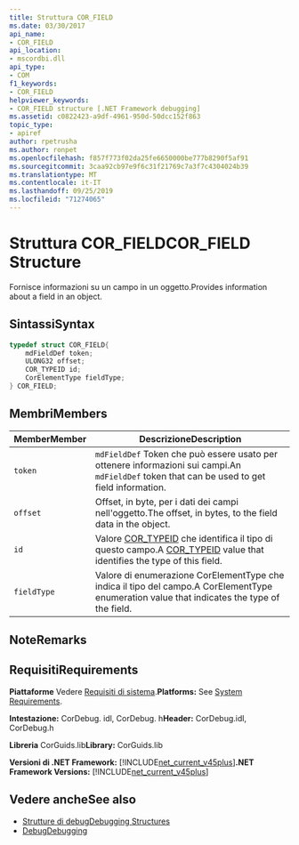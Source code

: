 ```yaml
---
title: Struttura COR_FIELD
ms.date: 03/30/2017
api_name:
- COR_FIELD
api_location:
- mscordbi.dll
api_type:
- COM
f1_keywords:
- COR_FIELD
helpviewer_keywords:
- COR_FIELD structure [.NET Framework debugging]
ms.assetid: c0822423-a9df-4961-950d-50dcc152f863
topic_type:
- apiref
author: rpetrusha
ms.author: ronpet
ms.openlocfilehash: f857f773f02da25fe6650000be777b8290f5af91
ms.sourcegitcommit: 3caa92cb97e9f6c31f21769c7a3f7c4304024b39
ms.translationtype: MT
ms.contentlocale: it-IT
ms.lasthandoff: 09/25/2019
ms.locfileid: "71274065"
---
```

# <a name="cor_field-structure"></a><span data-ttu-id="1c0e3-102">Struttura COR_FIELD</span><span class="sxs-lookup"><span data-stu-id="1c0e3-102">COR_FIELD Structure</span></span>
<span data-ttu-id="1c0e3-103">Fornisce informazioni su un campo in un oggetto.</span><span class="sxs-lookup"><span data-stu-id="1c0e3-103">Provides information about a field in an object.</span></span>  
  
## <a name="syntax"></a><span data-ttu-id="1c0e3-104">Sintassi</span><span class="sxs-lookup"><span data-stu-id="1c0e3-104">Syntax</span></span>  
  
```cpp  
typedef struct COR_FIELD{  
    mdFieldDef token;  
    ULONG32 offset;  
    COR_TYPEID id;  
    CorElementType fieldType;  
} COR_FIELD;  
```  
  
## <a name="members"></a><span data-ttu-id="1c0e3-105">Membri</span><span class="sxs-lookup"><span data-stu-id="1c0e3-105">Members</span></span>  
  
|<span data-ttu-id="1c0e3-106">Member</span><span class="sxs-lookup"><span data-stu-id="1c0e3-106">Member</span></span>|<span data-ttu-id="1c0e3-107">Descrizione</span><span class="sxs-lookup"><span data-stu-id="1c0e3-107">Description</span></span>|  
|------------|-----------------|  
|`token`|<span data-ttu-id="1c0e3-108">`mdFieldDef` Token che può essere usato per ottenere informazioni sui campi.</span><span class="sxs-lookup"><span data-stu-id="1c0e3-108">An `mdFieldDef` token that can be used to get field information.</span></span>|  
|`offset`|<span data-ttu-id="1c0e3-109">Offset, in byte, per i dati dei campi nell'oggetto.</span><span class="sxs-lookup"><span data-stu-id="1c0e3-109">The offset, in bytes, to the field data in the object.</span></span>|  
|`id`|<span data-ttu-id="1c0e3-110">Valore [COR_TYPEID](cor-typeid-structure.md) che identifica il tipo di questo campo.</span><span class="sxs-lookup"><span data-stu-id="1c0e3-110">A [COR_TYPEID](cor-typeid-structure.md) value that identifies the type of this field.</span></span>|  
|`fieldType`|<span data-ttu-id="1c0e3-111">Valore di enumerazione CorElementType che indica il tipo del campo.</span><span class="sxs-lookup"><span data-stu-id="1c0e3-111">A CorElementType enumeration value that indicates the type of the field.</span></span>|  
  
## <a name="remarks"></a><span data-ttu-id="1c0e3-112">Note</span><span class="sxs-lookup"><span data-stu-id="1c0e3-112">Remarks</span></span>  
  
## <a name="requirements"></a><span data-ttu-id="1c0e3-113">Requisiti</span><span class="sxs-lookup"><span data-stu-id="1c0e3-113">Requirements</span></span>  
 <span data-ttu-id="1c0e3-114">**Piattaforme** Vedere [Requisiti di sistema](../../get-started/system-requirements.md).</span><span class="sxs-lookup"><span data-stu-id="1c0e3-114">**Platforms:** See [System Requirements](../../get-started/system-requirements.md).</span></span>  
  
 <span data-ttu-id="1c0e3-115">**Intestazione:** CorDebug. idl, CorDebug. h</span><span class="sxs-lookup"><span data-stu-id="1c0e3-115">**Header:** CorDebug.idl, CorDebug.h</span></span>  
  
 <span data-ttu-id="1c0e3-116">**Libreria** CorGuids.lib</span><span class="sxs-lookup"><span data-stu-id="1c0e3-116">**Library:** CorGuids.lib</span></span>  
  
 <span data-ttu-id="1c0e3-117">**Versioni di .NET Framework:** [!INCLUDE[net_current_v45plus](../../../../includes/net-current-v45plus-md.md)]</span><span class="sxs-lookup"><span data-stu-id="1c0e3-117">**.NET Framework Versions:** [!INCLUDE[net_current_v45plus](../../../../includes/net-current-v45plus-md.md)]</span></span>  
  
## <a name="see-also"></a><span data-ttu-id="1c0e3-118">Vedere anche</span><span class="sxs-lookup"><span data-stu-id="1c0e3-118">See also</span></span>

- [<span data-ttu-id="1c0e3-119">Strutture di debug</span><span class="sxs-lookup"><span data-stu-id="1c0e3-119">Debugging Structures</span></span>](debugging-structures.md)
- [<span data-ttu-id="1c0e3-120">Debug</span><span class="sxs-lookup"><span data-stu-id="1c0e3-120">Debugging</span></span>](index.md)
